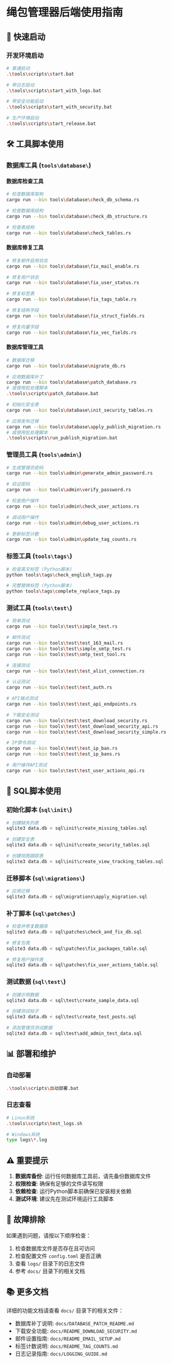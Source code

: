 # 绳包管理器后端使用指南

## 🚀 快速启动

### 开发环境启动
```bash
# 普通启动
.\tools\scripts\start.bat

# 带日志启动
.\tools\scripts\start_with_logs.bat

# 带安全功能启动
.\tools\scripts\start_with_security.bat

# 生产环境启动
.\tools\scripts\start_release.bat
```

## 🛠️ 工具脚本使用

### 数据库工具 (`tools\database\`)

#### 数据库检查工具
```bash
# 检查数据库架构
cargo run --bin tools\database\check_db_schema.rs

# 检查数据库结构
cargo run --bin tools\database\check_db_structure.rs

# 检查表结构
cargo run --bin tools\database\check_tables.rs
```

#### 数据库修复工具
```bash
# 修复邮件启用状态
cargo run --bin tools\database\fix_mail_enable.rs

# 修复用户状态
cargo run --bin tools\database\fix_user_status.rs

# 修复标签表
cargo run --bin tools\database\fix_tags_table.rs

# 修复结构字段
cargo run --bin tools\database\fix_struct_fields.rs

# 修复向量字段
cargo run --bin tools\database\fix_vec_fields.rs
```

#### 数据库管理工具
```bash
# 数据库迁移
cargo run --bin tools\database\migrate_db.rs

# 应用数据库补丁
cargo run --bin tools\database\patch_database.rs
# 或使用批处理脚本
.\tools\scripts\patch_database.bat

# 初始化安全表
cargo run --bin tools\database\init_security_tables.rs

# 应用发布迁移
cargo run --bin tools\database\apply_publish_migration.rs
# 或使用批处理脚本
.\tools\scripts\run_publish_migration.bat
```

### 管理员工具 (`tools\admin\`)

```bash
# 生成管理员密码
cargo run --bin tools\admin\generate_admin_password.rs

# 验证密码
cargo run --bin tools\admin\verify_password.rs

# 检查用户操作
cargo run --bin tools\admin\check_user_actions.rs

# 调试用户操作
cargo run --bin tools\admin\debug_user_actions.rs

# 更新标签计数
cargo run --bin tools\admin\update_tag_counts.rs
```

### 标签工具 (`tools\tags\`)

```bash
# 检查英文标签 (Python脚本)
python tools\tags\check_english_tags.py

# 完整替换标签 (Python脚本)
python tools\tags\complete_replace_tags.py
```

### 测试工具 (`tools\test\`)

```bash
# 简单测试
cargo run --bin tools\test\simple_test.rs

# 邮件测试
cargo run --bin tools\test\test_163_mail.rs
cargo run --bin tools\test\simple_smtp_test.rs
cargo run --bin tools\test\smtp_test_tool.rs

# 连接测试
cargo run --bin tools\test\test_alist_connection.rs

# 认证测试
cargo run --bin tools\test\test_auth.rs

# API端点测试
cargo run --bin tools\test\test_api_endpoints.rs

# 下载安全测试
cargo run --bin tools\test\test_download_security.rs
cargo run --bin tools\test\test_download_security_api.rs
cargo run --bin tools\test\test_download_security_simple.rs

# IP禁令测试
cargo run --bin tools\test\test_ip_ban.rs
cargo run --bin tools\test\test_ip_bans.rs

# 用户操作API测试
cargo run --bin tools\test\test_user_actions_api.rs
```

## 📂 SQL脚本使用

### 初始化脚本 (`sql\init\`)
```bash
# 创建缺失的表
sqlite3 data.db < sql\init\create_missing_tables.sql

# 创建安全表
sqlite3 data.db < sql\init\create_security_tables.sql

# 创建视图跟踪表
sqlite3 data.db < sql\init\create_view_tracking_tables.sql
```

### 迁移脚本 (`sql\migrations\`)
```bash
# 应用迁移
sqlite3 data.db < sql\migrations\apply_migration.sql
```

### 补丁脚本 (`sql\patches\`)
```bash
# 检查并修复数据库
sqlite3 data.db < sql\patches\check_and_fix_db.sql

# 修复包表
sqlite3 data.db < sql\patches\fix_packages_table.sql

# 修复用户操作表
sqlite3 data.db < sql\patches\fix_user_actions_table.sql
```

### 测试数据 (`sql\test\`)
```bash
# 创建示例数据
sqlite3 data.db < sql\test\create_sample_data.sql

# 创建测试帖子
sqlite3 data.db < sql\test\create_test_posts.sql

# 添加管理员测试数据
sqlite3 data.db < sql\test\add_admin_test_data.sql
```

## 📊 部署和维护

### 自动部署
```bash
.\tools\scripts\自动部署.bat
```

### 日志查看
```bash
# Linux系统
.\tools\scripts\test_logs.sh

# Windows系统
type logs\*.log
```

## ⚠️ 重要提示

1. **数据库备份**: 运行任何数据库工具前，请先备份数据库文件
2. **权限检查**: 确保有足够的文件读写权限
3. **依赖检查**: 运行Python脚本前确保已安装相关依赖
4. **测试环境**: 建议先在测试环境运行工具脚本

## 🔧 故障排除

如果遇到问题，请按以下顺序检查：
1. 检查数据库文件是否存在且可访问
2. 检查配置文件 `config.toml` 是否正确
3. 查看 `logs/` 目录下的日志文件
4. 参考 `docs/` 目录下的相关文档

## 📚 更多文档

详细的功能文档请查看 `docs/` 目录下的相关文件：
- 数据库补丁说明: `docs/DATABASE_PATCH_README.md`
- 下载安全功能: `docs/README_DOWNLOAD_SECURITY.md`
- 邮件设置指南: `docs/README_EMAIL_SETUP.md`
- 标签计数说明: `docs/README_TAG_COUNTS.md`
- 日志记录指南: `docs/LOGGING_GUIDE.md`